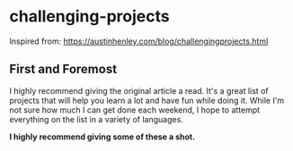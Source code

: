 # challenging-projects
Inspired from: https://austinhenley.com/blog/challengingprojects.html

## First and Foremost

I highly recommend giving the original article a read. It's a great list of projects that will help you learn a lot and have fun while doing it. While I'm not sure how much I can get done each weekend, I hope to attempt everything on the list in a variety of languages.

**I highly recommend giving some of these a shot.**
